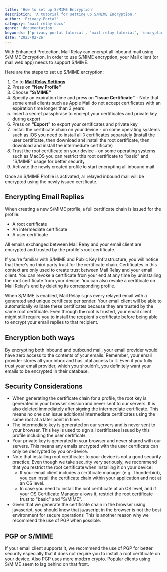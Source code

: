```yaml
---
title: 'How to set up S/MIME Encryption'
description: 'A tutorial for setting up S/MIME Encryption.'
author: 'Privacy-Portal'
category: 'mail relay docs'
genre: 'documentation'
keywords: ['privacy portal tutorial', 'mail relay tutorial', 'encryption setup', 'smime encryption', 'mail relay smime', 'mail relay email encryption']
date: '2023-02-26'
---
```


With Enhanced Protection, Mail Relay can encrypt all inbound mail using S/MIME Encryption. In order to use S/MIME encryption, your Mail client (or mail web app) needs to support S/MIME.

Here are the steps to set up S/MIME encryption:

1. Go to **[Mail Relay Settings](https://app.privacyportal.org/mail-relay/settings)**
2. Press on **"New Profile"**
3. Choose **"S/MIME"**
4. Specify an expiration time and press on **"Issue Certificate"** - Note that some email clients such as Apple Mail do not accept certificates with an expiration time longer than 3 years
5. Insert a secret passphrase to encrypt your certificates and private key during export
6. Press on **"Export"** to export your certificates and private key
7. Install the certificate chain on your device - on some operating systems such as iOS you need to install all 3 certificates separately (install the user certificate, then download and install the root certificate, then download and install the intermediate certificate)
8. Trust the root certificate on your device - on some operating systems such as MacOS you can restrict this root certificate to "basic" and "S/MIME" usage for better security
9. Activate the newly created profile to start encrypting all inbound mail

Once an S/MIME Profile is activated, all relayed inbound mail will be encrypted using the newly issued certificate.

## Encrypting Email Replies

When creating a new S/MIME profile, a full certificate chain is issued for the profile:

- A root certificate
- An intermediate certificate
- A user certificate

All emails exchanged between Mail Relay and your email client are encrypted and trusted by the profile's root certificate.

If you're familiar with S/MIME and Public Key Infrastructure, you will notice that there's no third party trust for the certificate chain. Certificates in this context are only used to create trust between Mail Relay and your email client. You can revoke a certificate from your end at any time by uninstalling the root certificate from your device. You can also revoke a certificate on Mail Relay's end by deleting its corresponding profile.

When S/MIME is enabled, Mail Relay signs every relayed email with a generated and unique certificate per sender. Your email client will be able to automatically validate these certificates because they are trusted by the same root certificate. Even through the root is trusted, your email client might still require you to install the recipient's certificate before being able to encrypt your email replies to that recipient.

## Encryption both ways

By encrypting both inbound and outbound mail, your email provider would have zero access to the contents of your emails. Remember, your email provider stores all your inbox and has total access to it. Even if you fully trust your email provider, which you shouldn't, you definitely want your emails to be encrypted in their database.

## Security Considerations

- When generating the certificate chain for a profile, the root key is generated in your browser session and never sent to our servers. It is also deleted immediately after signing the intermediate certificate. This means no one can issue additional intermediate certificates using the same root at a later point in time.
- The intermediate key is generated on our servers and is never sent to your browser. This key is used to sign all certificates issued by this profile including the user certificate.
- Your private key is generated in your browser and never shared with our servers. This means any emails encrypted with the user certificate can only be decrypted by you on-device.
- Note that installing root certificates to your device is not a good security practice. Even though we take security very seriously, we recommend that you restrict the root certificate when installing it on your device:
  - If your email client includes a certificate manager (e.g. Thunderbird), you can install the certificate chain within your application and not at an OS level.
  - In case you need to install the root certificate at an OS level, and if your OS Certificate Manager allows it, restrict the root certificate trust to "basic" and "S/MIME".
- Given that we generate the certificate chain in the browser using javascript, you should know that javascript in the browser is not the best environment for secure operations. This is another reason why we recommend the use of PGP when possible.

## PGP or S/MIME

If your email client supports it, we recommend the use of PGP for better security especially that it does not require you to install a root certificate on your device. Also PGP uses more modern crypto. Popular clients using S/MIME seem to lag behind on that front.
